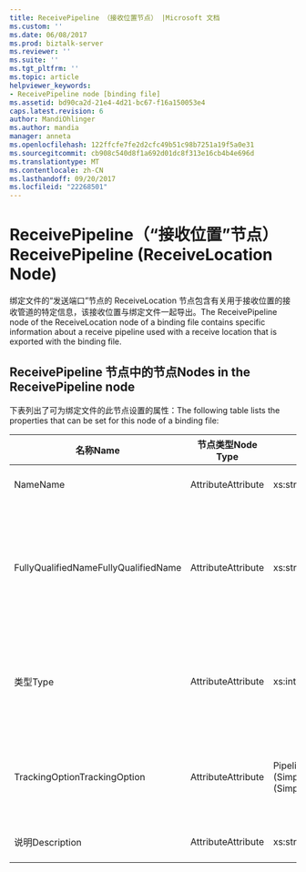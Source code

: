 ```yaml
---
title: ReceivePipeline （接收位置节点） |Microsoft 文档
ms.custom: ''
ms.date: 06/08/2017
ms.prod: biztalk-server
ms.reviewer: ''
ms.suite: ''
ms.tgt_pltfrm: ''
ms.topic: article
helpviewer_keywords:
- ReceivePipeline node [binding file]
ms.assetid: bd90ca2d-21e4-4d21-bc67-f16a150053e4
caps.latest.revision: 6
author: MandiOhlinger
ms.author: mandia
manager: anneta
ms.openlocfilehash: 122ffcfe7fe2d2cfc49b51c98b7251a19f5a0e31
ms.sourcegitcommit: cb908c540d8f1a692d01dc8f313e16cb4b4e696d
ms.translationtype: MT
ms.contentlocale: zh-CN
ms.lasthandoff: 09/20/2017
ms.locfileid: "22268501"
---
```

# <a name="receivepipeline-receivelocation-node"></a><span data-ttu-id="ca76d-102">ReceivePipeline（“接收位置”节点）</span><span class="sxs-lookup"><span data-stu-id="ca76d-102">ReceivePipeline (ReceiveLocation Node)</span></span>
<span data-ttu-id="ca76d-103">绑定文件的“发送端口”节点的 ReceiveLocation 节点包含有关用于接收位置的接收管道的特定信息，该接收位置与绑定文件一起导出。</span><span class="sxs-lookup"><span data-stu-id="ca76d-103">The ReceivePipeline node of the ReceiveLocation node of a binding file contains specific information about a receive pipeline used with a receive location that is exported with the binding file.</span></span>  
  
## <a name="nodes-in-the-receivepipeline-node"></a><span data-ttu-id="ca76d-104">ReceivePipeline 节点中的节点</span><span class="sxs-lookup"><span data-stu-id="ca76d-104">Nodes in the ReceivePipeline node</span></span>  
 <span data-ttu-id="ca76d-105">下表列出了可为绑定文件的此节点设置的属性：</span><span class="sxs-lookup"><span data-stu-id="ca76d-105">The following table lists the properties that can be set for this node of a binding file:</span></span>  
  
|<span data-ttu-id="ca76d-106">**名称**</span><span class="sxs-lookup"><span data-stu-id="ca76d-106">**Name**</span></span>|<span data-ttu-id="ca76d-107">**节点类型**</span><span class="sxs-lookup"><span data-stu-id="ca76d-107">**Node Type**</span></span>|<span data-ttu-id="ca76d-108">**数据类型**</span><span class="sxs-lookup"><span data-stu-id="ca76d-108">**Data Type**</span></span>|<span data-ttu-id="ca76d-109">**Description**</span><span class="sxs-lookup"><span data-stu-id="ca76d-109">**Description**</span></span>|<span data-ttu-id="ca76d-110">**限制**</span><span class="sxs-lookup"><span data-stu-id="ca76d-110">**Restrictions**</span></span>|<span data-ttu-id="ca76d-111">**注释**</span><span class="sxs-lookup"><span data-stu-id="ca76d-111">**Comments**</span></span>|  
|--------------|-------------------|-------------------|---------------------|----------------------|------------------|  
|<span data-ttu-id="ca76d-112">Name</span><span class="sxs-lookup"><span data-stu-id="ca76d-112">Name</span></span>|<span data-ttu-id="ca76d-113">Attribute</span><span class="sxs-lookup"><span data-stu-id="ca76d-113">Attribute</span></span>|<span data-ttu-id="ca76d-114">xs:string</span><span class="sxs-lookup"><span data-stu-id="ca76d-114">xs:string</span></span>|<span data-ttu-id="ca76d-115">指定接收管道的名称。</span><span class="sxs-lookup"><span data-stu-id="ca76d-115">Specifies the name of the receive pipeline.</span></span>|<span data-ttu-id="ca76d-116">可选</span><span class="sxs-lookup"><span data-stu-id="ca76d-116">Not required</span></span>|<span data-ttu-id="ca76d-117">默认值：空</span><span class="sxs-lookup"><span data-stu-id="ca76d-117">Default value: empty</span></span>|  
|<span data-ttu-id="ca76d-118">FullyQualifiedName</span><span class="sxs-lookup"><span data-stu-id="ca76d-118">FullyQualifiedName</span></span>|<span data-ttu-id="ca76d-119">Attribute</span><span class="sxs-lookup"><span data-stu-id="ca76d-119">Attribute</span></span>|<span data-ttu-id="ca76d-120">xs:string</span><span class="sxs-lookup"><span data-stu-id="ca76d-120">xs:string</span></span>|<span data-ttu-id="ca76d-121">指定管道的完全限定名，其中包括程序集（管道作为该程序集的一部分部署）的名称。</span><span class="sxs-lookup"><span data-stu-id="ca76d-121">Specifies the fully qualified name of the pipeline, which includes the name of the assembly that the pipeline was deployed as a part of</span></span>|<span data-ttu-id="ca76d-122">可选</span><span class="sxs-lookup"><span data-stu-id="ca76d-122">Not required</span></span>|<span data-ttu-id="ca76d-123">默认值：空</span><span class="sxs-lookup"><span data-stu-id="ca76d-123">Default value: empty</span></span>|  
|<span data-ttu-id="ca76d-124">类型</span><span class="sxs-lookup"><span data-stu-id="ca76d-124">Type</span></span>|<span data-ttu-id="ca76d-125">Attribute</span><span class="sxs-lookup"><span data-stu-id="ca76d-125">Attribute</span></span>|<span data-ttu-id="ca76d-126">xs:int</span><span class="sxs-lookup"><span data-stu-id="ca76d-126">xs:int</span></span>|<span data-ttu-id="ca76d-127">指定管道的类型。</span><span class="sxs-lookup"><span data-stu-id="ca76d-127">Specifies the type of pipeline.</span></span>|<span data-ttu-id="ca76d-128">Required</span><span class="sxs-lookup"><span data-stu-id="ca76d-128">Required</span></span>|<span data-ttu-id="ca76d-129">默认值：无</span><span class="sxs-lookup"><span data-stu-id="ca76d-129">Default value: none</span></span><br /><br /> <span data-ttu-id="ca76d-130">可能的值记录在</span><span class="sxs-lookup"><span data-stu-id="ca76d-130">Possible values are documented in the</span></span><br /><br /> <span data-ttu-id="ca76d-131">[Microsoft.BizTalk.ExplorerOM.PipelineType](http://msdn.microsoft.com/library/microsoft.biztalk.explorerom.pipelinetype.aspx)枚举。</span><span class="sxs-lookup"><span data-stu-id="ca76d-131">[Microsoft.BizTalk.ExplorerOM.PipelineType](http://msdn.microsoft.com/library/microsoft.biztalk.explorerom.pipelinetype.aspx) enumeration.</span></span>|  
|<span data-ttu-id="ca76d-132">TrackingOption</span><span class="sxs-lookup"><span data-stu-id="ca76d-132">TrackingOption</span></span>|<span data-ttu-id="ca76d-133">Attribute</span><span class="sxs-lookup"><span data-stu-id="ca76d-133">Attribute</span></span>|<span data-ttu-id="ca76d-134">PipelineTrackingTypes (SimpleType)</span><span class="sxs-lookup"><span data-stu-id="ca76d-134">PipelineTrackingTypes (SimpleType)</span></span>|<span data-ttu-id="ca76d-135">指定管道的跟踪选项。</span><span class="sxs-lookup"><span data-stu-id="ca76d-135">Specifies the tracking options for the pipeline.</span></span>|<span data-ttu-id="ca76d-136">Required</span><span class="sxs-lookup"><span data-stu-id="ca76d-136">Required</span></span>|<span data-ttu-id="ca76d-137">默认值：无</span><span class="sxs-lookup"><span data-stu-id="ca76d-137">Default value: none</span></span><br /><br /> <span data-ttu-id="ca76d-138">可能的值记录在 [Microsoft.BizTalk.ExplorerOM.PipelineTrackingTypes](http://msdn.microsoft.com/library/microsoft.biztalk.explorerom.pipelinetrackingtypes.aspx) 枚举中。</span><span class="sxs-lookup"><span data-stu-id="ca76d-138">Possible values are documented in the [Microsoft.BizTalk.ExplorerOM.PipelineTrackingTypes](http://msdn.microsoft.com/library/microsoft.biztalk.explorerom.pipelinetrackingtypes.aspx) enumeration.</span></span>|  
|<span data-ttu-id="ca76d-139">说明</span><span class="sxs-lookup"><span data-stu-id="ca76d-139">Description</span></span>|<span data-ttu-id="ca76d-140">Attribute</span><span class="sxs-lookup"><span data-stu-id="ca76d-140">Attribute</span></span>|<span data-ttu-id="ca76d-141">xs:string</span><span class="sxs-lookup"><span data-stu-id="ca76d-141">xs:string</span></span>|<span data-ttu-id="ca76d-142">指定接收管道的说明。</span><span class="sxs-lookup"><span data-stu-id="ca76d-142">Specifies a description for the receive pipeline.</span></span>|<span data-ttu-id="ca76d-143">不需要</span><span class="sxs-lookup"><span data-stu-id="ca76d-143">Not Required</span></span>|<span data-ttu-id="ca76d-144">默认值：空</span><span class="sxs-lookup"><span data-stu-id="ca76d-144">Default value: empty</span></span>|
